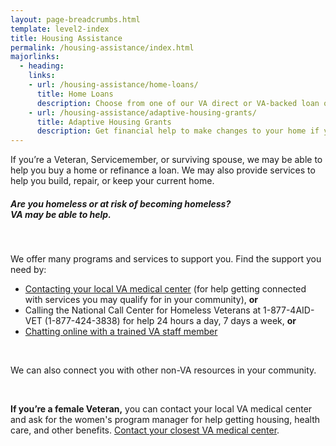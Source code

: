 ```yaml
---
layout: page-breadcrumbs.html
template: level2-index
title: Housing Assistance
permalink: /housing-assistance/index.html
majorlinks:
  - heading:
    links:
    - url: /housing-assistance/home-loans/
      title: Home Loans
      description: Choose from one of our VA direct or VA-backed loan options and find out how to apply for a loan to buy, improve, or refinance a home.
    - url: /housing-assistance/adaptive-housing-grants/
      title: Adaptive Housing Grants
      description: Get financial help to make changes to your home if you have a service-connected disability.
---
```


<div class="va-introtext">

If you’re a Veteran, Servicemember, or surviving spouse, we may be able to help you buy a home or refinance a loan. We may also provide services to help you build, repair, or keep your current home.

</div>

<div class="va-alert usa-alert usa-alert-warning">
  <div class="usa-alert-body">
    <h5 class="va-alert-title">Are you homeless or at risk of becoming homeless?<br><a id="crisis-expander-link">VA may be able to help</a>.
    </h5>
    <div id="crisis-expander-content" class="expander-content expander-content-closed">
      <div class="expander-content-inner">
      <br>
        <p>We offer many programs and services to support you. Find the support you need by: </p>
        <ul>
          <li><a href="/facilities/">Contacting your local VA medical center</a> (for help getting connected with services you may qualify for in your community), <b>or</b></li>
          <li>Calling the National Call Center for Homeless Veterans at 1-877-4AID-VET (1-877-424-3838) for help 24 hours a day, 7 days a week, <b>or</b></li>
          <li><a href="https://www.veteranscrisisline.net/ChatTermsOfService.aspx?account=Homeless%20Veterans%20Chat">Chatting online with a trained VA staff member</a></li>
        </ul>
<br>     
<p>We can also connect you with other non-VA resources in your community.</p>
<br>
        <p><b>If you’re a female Veteran,</b> you can contact your local VA medical center and ask for the women's program manager for help getting housing, health care, and other benefits. <a href="/facilities/">Contact your closest VA medical center</a>.</p>
    </div>
  </div>
</div>

<script type="text/javascript">

  // Toggle the expandable crisis info
  document.getElementById('crisis-expander-link')
    .addEventListener('click', function () {
      document.getElementById('crisis-expander-content').classList.toggle('expander-content-closed');
    });
</script>
